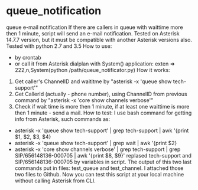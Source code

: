 # queue_notification
queue e-mail notification
If there are callers in queue with waittime more then 1 minute, script will send an e-mail notification.
Tested on Asterisk 14.7.7 version, but it must be compatible with another Asterisk versions also. Tested with python 2.7 and 3.5
How to use:
- by crontab
- or call it from Asterisk dialplan with System() application:
exten => 222,n,System(python /path/queue_notificator.py)
How it works:
1) Get caller's ChannelID and waititme by "asterisk -x 'queue show tech-support'"
2) Get CallerId (actually - phone number), using ChannelID from previous command by "asterisk -x 'core show channels verbose'"
3) Check if wait time is more then 1 minute, if at least one waittime is more then 1 minute - send a mail.
How to test:
I use bash command for getting info from Asterisk, such commands as:
- asterisk -x 'queue show tech-support' | grep tech-support | awk '{print $1, $2, $3, $4}
- asterisk -x 'queue show tech-support' | grep wait | awk '{print $2}
- asterisk -x 'core show channels verbose' | grep tech-support | grep SIP/656148136-000705 | awk '{print $8, $9}'
replased tech-support and SIP/656148136-000705 by variables in script.
The output of this two last commands put in files: test_queue and test_channel. I attached those two files to Github. Now you can test this script at your local machine without calling Asterisk from CLI.
